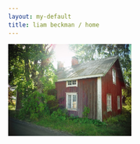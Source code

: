 ```yaml
---
layout: my-default
title: liam beckman / home
---
```


<img class="title-image" style="width:50%" src="images/cabin.jpg" alt="Lake Erken Cabin" title="A cozy cabin by Lake Erken!">